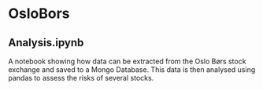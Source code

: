 # OsloBors

## Analysis.ipynb
A notebook showing how data can be extracted from the Oslo Børs stock exchange and saved to a Mongo Database. This data is then analysed using pandas to assess the risks of several stocks.
